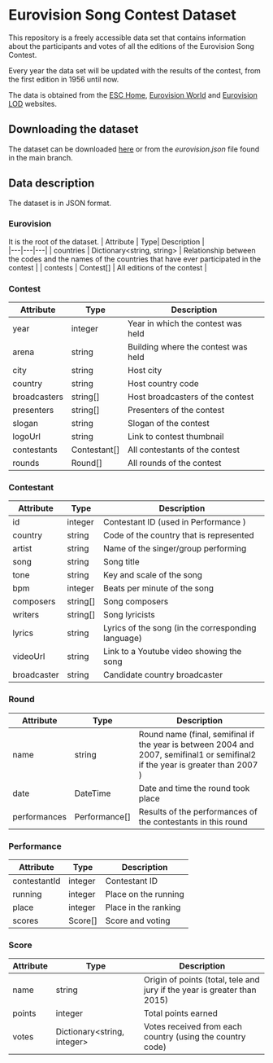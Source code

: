 # Eurovision Song Contest Dataset
This repository is a freely accessible data set that contains information about the participants and votes of all the editions of the Eurovision Song Contest.

Every year the data set will be updated with the results of the contest, from the first edition in 1956 until now.

The data is obtained from the [ESC Home](https://eschome.net/), [Eurovision World](https://eurovisionworld.com) and [Eurovision LOD](https://so-we-must-think.space/greenstone3/eurovision-library/collection/eurovision/page/about) websites.

## Downloading the dataset
The dataset can be downloaded [here](https://github.com/josago97/EurovisionDataset/releases) or from the *eurovision.json* file found in the main branch.

## Data description
The dataset is in JSON format.

### Eurovision
It is the root of the dataset.
| Attribute | Type|  Description |  
|---|---|---|
| countries | Dictionary<string, string> | Relationship between the codes and the names of the countries that have ever participated in the contest |
| contests | Contest[] | All editions of the contest | 

### Contest
| Attribute | Type|  Description |  
|---|---|---|
| year | integer | Year in which the contest was held |
| arena | string | Building where the contest was held |
| city | string | Host city |
| country | string | Host country code |
| broadcasters | string[] | Host broadcasters of the contest |
| presenters | string[] | Presenters of the contest |
| slogan | string | Slogan of the contest |
| logoUrl | string | Link to contest thumbnail |
| contestants | Contestant[] | All contestants of the contest |
| rounds | Round[] | All rounds of the contest |

### Contestant
| Attribute | Type|  Description |  
|---|---|---|
| id | integer | Contestant ID (used in Performance ) |
| country | string | Code of the country that is represented |
| artist | string | Name of the singer/group performing |
| song | string | Song title |
| tone | string | Key and scale of the song |
| bpm | integer | Beats per minute of the song |
| composers | string[] | Song composers |
| writers | string[] | Song lyricists |
| lyrics | string | Lyrics of the song (in the corresponding language) |
| videoUrl | string | Link to a Youtube video showing the song |
| broadcaster | string | Candidate country broadcaster|

### Round
| Attribute | Type|  Description |  
|---|---|---|
| name | string | Round name (final, semifinal if the year is between 2004 and 2007, semifinal1 or semifinal2 if the year is greater than 2007  ) |
| date | DateTime | Date and time the round took place |
| performances | Performance[] | Results of the performances of the contestants in this round |

### Performance
| Attribute | Type|  Description |  
|---|---|---|
| contestantId | integer | Contestant ID |
| running | integer | Place on the running |
| place | integer | Place in the ranking |
| scores | Score[] | Score and voting |

### Score
| Attribute | Type|  Description |  
|---|---|---|
| name | string | Origin of points (total, tele and jury if the year is greater than 2015) |
| points | integer | Total points earned |
| votes | Dictionary<string, integer> | Votes received from each country (using the country code) |
